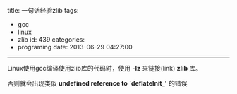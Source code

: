 title: 一句话经验zlib
tags:
  - gcc
  - linux
  - zlib
id: 439
categories:
  - programing
date: 2013-06-29 04:27:00
---
Linux使用gcc编译使用zlib库的代码时，使用 **-lz** 来链接(link) **zlib** 库。

否则就会出现类似 **undefined reference to `deflateInit_'** 的错误
